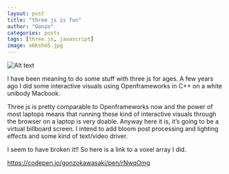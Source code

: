 ```yaml
---
layout: post
title: "three js is fun"
author: "Gonzo"
categories: posts
tags: [three.js, javascript]
image: e6Kshm5.jpg
---
```



![Alt text](https://i.imgur.com/e6Kshm5.jpg)

I have been meaning to do some stuff with three js for ages. A few years ago I did some interactive visuals using Openframeworks in C++ on a white unibody Macbook.



Three js is pretty comparable to Openframeworks now and the power of most laptops means that running these kind of interactive visuals through the browser on a laptop is very doable. Anyway here it is, it’s going to be a virtual billboard screen. I intend to add bloom post processing and lighting effects and some kind of text/video driver.

I seem to have broken it!! So here is a link to a voxel array I did.

https://codepen.io/gonzokawasaki/pen/rNwqOmg
